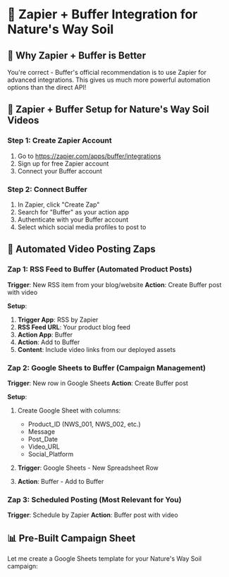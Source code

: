 # 🔗 Zapier + Buffer Integration for Nature's Way Soil

## 🎯 Why Zapier + Buffer is Better

You're correct - Buffer's official recommendation is to use Zapier for advanced integrations. This gives us much more powerful automation options than the direct API!

## 🚀 Zapier + Buffer Setup for Nature's Way Soil Videos

### Step 1: Create Zapier Account
1. Go to https://zapier.com/apps/buffer/integrations
2. Sign up for free Zapier account
3. Connect your Buffer account

### Step 2: Connect Buffer
1. In Zapier, click "Create Zap"
2. Search for "Buffer" as your action app
3. Authenticate with your Buffer account
4. Select which social media profiles to post to

## 📱 Automated Video Posting Zaps

### Zap 1: RSS Feed to Buffer (Automated Product Posts)
**Trigger**: New RSS item from your blog/website
**Action**: Create Buffer post with video

**Setup**:
1. **Trigger App**: RSS by Zapier
2. **RSS Feed URL**: Your product blog feed
3. **Action App**: Buffer
4. **Action**: Add to Buffer
5. **Content**: Include video links from our deployed assets

### Zap 2: Google Sheets to Buffer (Campaign Management)
**Trigger**: New row in Google Sheets
**Action**: Create Buffer post

**Setup**:
1. Create Google Sheet with columns:
   - Product_ID (NWS_001, NWS_002, etc.)
   - Message
   - Post_Date
   - Video_URL
   - Social_Platform

2. **Trigger**: Google Sheets - New Spreadsheet Row
3. **Action**: Buffer - Add to Buffer

### Zap 3: Scheduled Posting (Most Relevant for You)
**Trigger**: Schedule by Zapier
**Action**: Buffer post with video

## 📊 Pre-Built Campaign Sheet

Let me create a Google Sheets template for your Nature's Way Soil campaign: